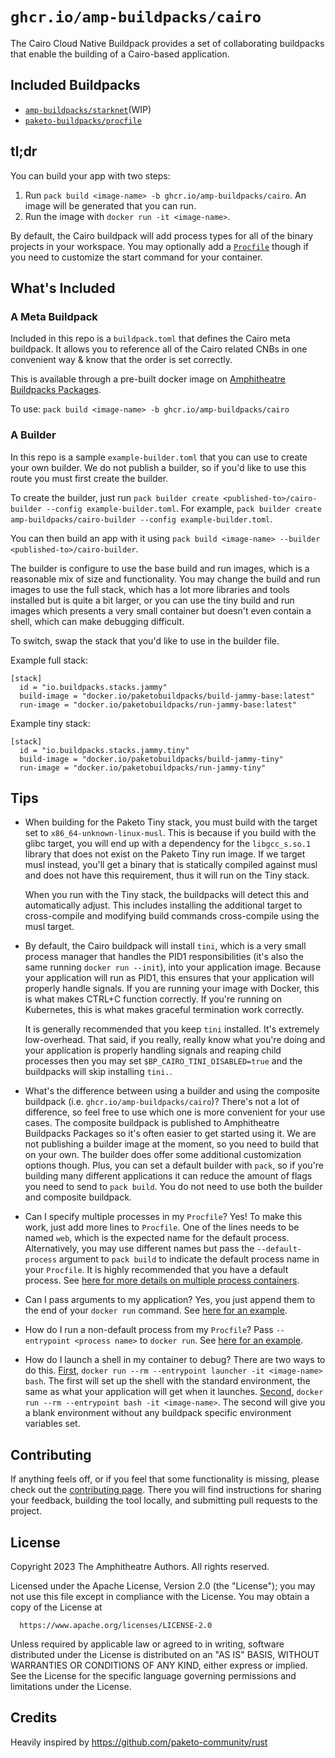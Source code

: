 # `ghcr.io/amp-buildpacks/cairo`

The Cairo Cloud Native Buildpack provides a set of collaborating buildpacks that
enable the building of a Cairo-based application.

## Included Buildpacks

- [`amp-buildpacks/starknet`](https://github.com/amp-buildpacks/starknet)(WIP)
- [`paketo-buildpacks/procfile`](https://github.com/paketo-buildpacks/procfile)

## tl;dr

You can build your app with two steps:

1. Run `pack build <image-name> -b ghcr.io/amp-buildpacks/cairo`. An image will
   be generated that you can run.
2. Run the image with `docker run -it <image-name>`.

By default, the Cairo buildpack will add process types for all of the binary
projects in your workspace. You may optionally add a
[`Procfile`](https://paketo.io/docs/howto/configuration/#procfiles) though if
you need to customize the start command for your container.

## What's Included

### A Meta Buildpack

Included in this repo is a `buildpack.toml` that defines the Cairo meta
buildpack. It allows you to reference all of the Cairo related CNBs in one
convenient way & know that the order is set correctly.

This is available through a pre-built docker image on [Amphitheatre Buildpacks
Packages](https://github.com/orgs/amp-buildpacks/packages).

To use: `pack build <image-name> -b ghcr.io/amp-buildpacks/cairo`

### A Builder

In this repo is a sample `example-builder.toml` that you can use to create your
own builder. We do not publish a builder, so if you'd like to use this route you
must first create the builder.

To create the builder, just run `pack builder create <published-to>/cairo-builder
--config example-builder.toml`. For example, `pack builder create
amp-buildpacks/cairo-builder --config example-builder.toml`.

You can then build an app with it using `pack build <image-name> --builder
<published-to>/cairo-builder`.

The builder is configure to use the base build and run images, which is a
reasonable mix of size and functionality. You may change the build and run
images to use the full stack, which has a lot more libraries and tools installed
but is quite a bit larger, or you can use the tiny build and run images which
presents a very small container but doesn't even contain a shell, which can make
debugging difficult.

To switch, swap the stack that you'd like to use in the builder file.

Example full stack:

```
[stack]
  id = "io.buildpacks.stacks.jammy"
  build-image = "docker.io/paketobuildpacks/build-jammy-base:latest"
  run-image = "docker.io/paketobuildpacks/run-jammy-base:latest"
```

Example tiny stack:

```
[stack]
  id = "io.buildpacks.stacks.jammy.tiny"
  build-image = "docker.io/paketobuildpacks/build-jammy-tiny"
  run-image = "docker.io/paketobuildpacks/run-jammy-tiny"
```

## Tips

- When building for the Paketo Tiny stack, you must build with the target set to
  `x86_64-unknown-linux-musl`. This is because if you build with the glibc
  target, you will end up with a dependency for the `libgcc_s.so.1` library that
  does not exist on the Paketo Tiny run image. If we target musl instead, you'll
  get a binary that is statically compiled against musl and does not have this
  requirement, thus it will run on the Tiny stack.

  When you run with the Tiny stack, the buildpacks will detect this and
  automatically adjust. This includes installing the additional target to
  cross-compile and modifying build commands cross-compile using the musl
  target.

- By default, the Cairo buildpack will install `tini`, which is a very small
  process manager that handles the PID1 responsibilities (it's also the same
  running `docker run --init`), into your application image. Because your
  application will run as PID1, this ensures that your application will properly
  handle signals. If you are running your image with Docker, this is what makes
  CTRL+C function correctly. If you're running on Kubernetes, this is what makes
  graceful termination work correctly.

  It is generally recommended that you keep `tini` installed. It's extremely
  low-overhead. That said, if you really, really know what you're doing and your
  application is properly handling signals and reaping child processes then you
  may set `$BP_CAIRO_TINI_DISABLED=true` and the buildpacks will skip installing
  `tini.`.

- What's the difference between using a builder and using the composite
  buildpack (i.e. `ghcr.io/amp-buildpacks/cairo`)? There's not a lot of
  difference, so feel free to use which one is more convenient for your use
  cases. The composite buildpack is published to Amphitheatre Buildpacks
  Packages so it's often easier to get started using it. We are not publishing a
  builder image at the moment, so you need to build that on your own. The
  builder does offer some additional customization options though. Plus, you can
  set a default builder with `pack`, so if you're building many different
  applications it can reduce the amount of flags you need to send to `pack
  build`. You do not need to use both the builder and composite buildpack.

- Can I specify multiple processes in my `Procfile`? Yes! To make this work,
  just add more lines to `Procfile`. One of the lines needs to be named `web`,
  which is the expected name for the default process. Alternatively, you may use
  different names but pass the `--default-process` argument to `pack build` to
  indicate the default process name in your `Procfile`. It is highly recommended
  that you have a default process. See [here for more details on multiple
  process
  containers](https://buildpacks.io/docs/app-developer-guide/run-an-app/).

- Can I pass arguments to my application? Yes, you just append them to the end
  of your `docker run` command. See [here for an
  example](https://buildpacks.io/docs/app-developer-guide/run-an-app/#default-process-type-with-additional-arguments).

- How do I run a non-default process from my `Procfile`? Pass `--entrypoint
  <process name>` to `docker run`. See [here for an
  example](https://buildpacks.io/docs/app-developer-guide/run-an-app/#non-default-process-type).

- How do I launch a shell in my container to debug? There are two ways to do
  this.
  [First](https://buildpacks.io/docs/app-developer-guide/run-an-app/#user-provided-shell-process),
  `docker run --rm --entrypoint launcher -it <image-name> bash`. The first will
  set up the shell with the standard environment, the same as what your
  application will get when it launches.
  [Second](https://buildpacks.io/docs/app-developer-guide/run-an-app/#no-launcher),
  `docker run --rm --entrypoint bash -it <image-name>`. The second will give you
  a blank environment without any buildpack specific environment variables set.

## Contributing

If anything feels off, or if you feel that some functionality is missing, please
check out the [contributing
page](https://docs.amphitheatre.app/contributing/). There you will find
instructions for sharing your feedback, building the tool locally, and
submitting pull requests to the project.

## License

Copyright 2023 The Amphitheatre Authors. All rights reserved.

Licensed under the Apache License, Version 2.0 (the "License");
you may not use this file except in compliance with the License.
You may obtain a copy of the License at

      https://www.apache.org/licenses/LICENSE-2.0

Unless required by applicable law or agreed to in writing, software
distributed under the License is distributed on an "AS IS" BASIS,
WITHOUT WARRANTIES OR CONDITIONS OF ANY KIND, either express or implied.
See the License for the specific language governing permissions and
limitations under the License.

## Credits

Heavily inspired by https://github.com/paketo-community/rust
